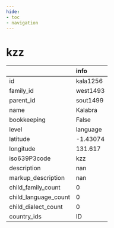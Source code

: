 ```yaml
---
hide:
- toc
- navigation
---
```

# kzz
|                      | info     |
|:---------------------|:---------|
| id                   | kala1256 |
| family_id            | west1493 |
| parent_id            | sout1499 |
| name                 | Kalabra  |
| bookkeeping          | False    |
| level                | language |
| latitude             | -1.43074 |
| longitude            | 131.617  |
| iso639P3code         | kzz      |
| description          | nan      |
| markup_description   | nan      |
| child_family_count   | 0        |
| child_language_count | 0        |
| child_dialect_count  | 0        |
| country_ids          | ID       |